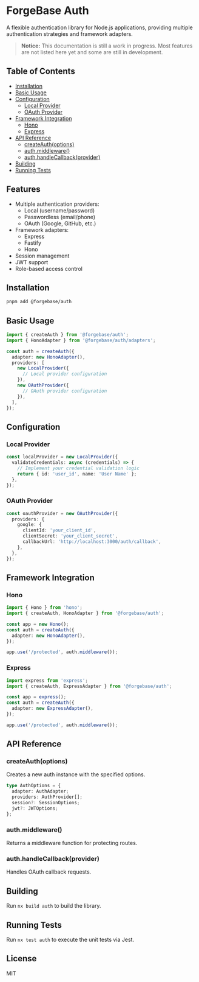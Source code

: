 # ForgeBase Auth

A flexible authentication library for Node.js applications, providing multiple authentication strategies and framework adapters.

> **Notice:** This documentation is still a work in progress. Most features are not listed here yet and some are still in development.

## Table of Contents

- [Installation](#installation)
- [Basic Usage](#basic-usage)
- [Configuration](#configuration)
  - [Local Provider](#local-provider)
  - [OAuth Provider](#oauth-provider)
- [Framework Integration](#framework-integration)
  - [Hono](#hono)
  - [Express](#express)
- [API Reference](#api-reference)
  - [createAuth(options)](#createauthoptions)
  - [auth.middleware()](#authmiddleware)
  - [auth.handleCallback(provider)](#authhandlecallbackprovider)
- [Building](#building)
- [Running Tests](#running-tests)

## Features

- Multiple authentication providers:
  - Local (username/password)
  - Passwordless (email/phone)
  - OAuth (Google, GitHub, etc.)
- Framework adapters:
  - Express
  - Fastify
  - Hono
- Session management
- JWT support
- Role-based access control

## Installation

```bash
pnpm add @forgebase/auth
```

## Basic Usage

```typescript
import { createAuth } from '@forgebase/auth';
import { HonoAdapter } from '@forgebase/auth/adapters';

const auth = createAuth({
  adapter: new HonoAdapter(),
  providers: [
    new LocalProvider({
      // Local provider configuration
    }),
    new OAuthProvider({
      // OAuth provider configuration
    }),
  ],
});
```

## Configuration

### Local Provider

```typescript
const localProvider = new LocalProvider({
  validateCredentials: async (credentials) => {
    // Implement your credential validation logic
    return { id: 'user_id', name: 'User Name' };
  },
});
```

### OAuth Provider

```typescript
const oauthProvider = new OAuthProvider({
  providers: {
    google: {
      clientId: 'your_client_id',
      clientSecret: 'your_client_secret',
      callbackUrl: 'http://localhost:3000/auth/callback',
    },
  },
});
```

## Framework Integration

### Hono

```typescript
import { Hono } from 'hono';
import { createAuth, HonoAdapter } from '@forgebase/auth';

const app = new Hono();
const auth = createAuth({
  adapter: new HonoAdapter(),
});

app.use('/protected', auth.middleware());
```

### Express

```typescript
import express from 'express';
import { createAuth, ExpressAdapter } from '@forgebase/auth';

const app = express();
const auth = createAuth({
  adapter: new ExpressAdapter(),
});

app.use('/protected', auth.middleware());
```

## API Reference

### createAuth(options)

Creates a new auth instance with the specified options.

```typescript
type AuthOptions = {
  adapter: AuthAdapter;
  providers: AuthProvider[];
  session?: SessionOptions;
  jwt?: JWTOptions;
};
```

### auth.middleware()

Returns a middleware function for protecting routes.

### auth.handleCallback(provider)

Handles OAuth callback requests.

## Building

Run `nx build auth` to build the library.

## Running Tests

Run `nx test auth` to execute the unit tests via Jest.

## License

MIT
